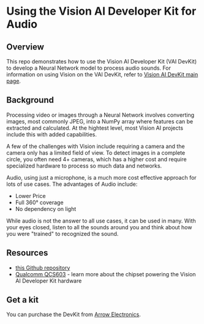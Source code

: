 # Using the Vision AI Developer Kit for Audio

## Overview

This repo demonstrates how to use the Vision AI Developer Kit (VAI DevKit) to develop a Neural Network model to process audio sounds.  For information on using Vision on the VAI DevKit, refer to [Vision AI DevKit main page](http://aka.ms/visionaidevkit).

## Background

Processing video or images through a Neural Network involves converting images, most commonly JPEG, into a NumPy array where features can be extracted and calculated.  At the hightest level, most Vision AI projects include this with added capabilities.

A few of the challenges with Vision include requiring a camera and the camera only has a limited field of view.  To detect images in a complete circle, you often need 4+ cameras, which has a higher cost and require specialized hardware to process so much data and networks.

Audio, using just a microphone, is a much more cost effective approach for lots of use cases.  The advantages of Audio include:
* Lower Price
* Full 360° coverage
* No dependency on light

While audio is not the answer to all use cases, it can be used in many.  With your eyes closed, listen to all the sounds around you and think about how you were "trained" to recognized the sound.

## Resources

* [this Github repository](http://aka.ms/)
* [Qualcomm QCS603](https://www.qualcomm.com/products/vision-intelligence-300-platform) - learn more about the chipset powering the Vision AI Developer Kit hardware

## Get a kit

You can purchase the DevKit from [Arrow Electronics](https://www.arrow.com/en/products/eic-ms-vision-500/einfochips-limited).
